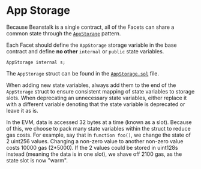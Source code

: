 # App Storage

Because Beanstalk is a single contract, all of the Facets can share a common state through the [`AppStorage`](https://dev.to/mudgen/appstorage-pattern-for-state-variables-in-solidity-3lki) pattern.

Each Facet should define the `AppStorage` storage variable in the base contract and define **no other** `internal` or `public` state variables.

```solidity
AppStorage internal s;
```

The `AppStorage` struct can be found in the [`AppStorage.sol`](https://github.com/BeanstalkFarms/Beanstalk/blob/master/protocol/contracts/farm/AppStorage.sol) file.

When adding new state variables, always add them to the end of the `AppStorage` struct to ensure consistent mapping of state variables to storage slots. When deprecating an unnecessary state variables, either replace it with a different variable denoting that the state variable is deprecated or leave it as is.

In the EVM, data is accessed 32 bytes at a time (known as a slot). Because of this, we choose to pack many state variables within the struct to reduce gas costs. For example, say that in `function foo()`, we change the state of 2 uint256 values. Changing a non-zero value to another non-zero value costs 10000 gas (2*5000). If the 2 values could be stored in uint128s instead (meaning the data is in one slot), we shave off 2100 gas, as the state slot is now "warm".
